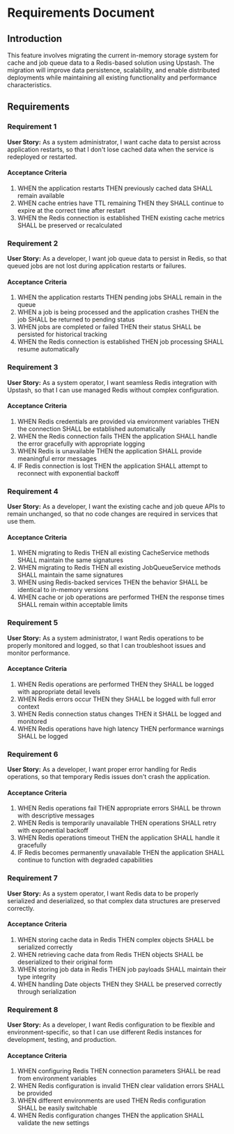# Requirements Document

## Introduction

This feature involves migrating the current in-memory storage system for cache and job queue data to a Redis-based solution using Upstash. The migration will improve data persistence, scalability, and enable distributed deployments while maintaining all existing functionality and performance characteristics.

## Requirements

### Requirement 1

**User Story:** As a system administrator, I want cache data to persist across application restarts, so that I don't lose cached data when the service is redeployed or restarted.

#### Acceptance Criteria

1. WHEN the application restarts THEN previously cached data SHALL remain available
2. WHEN cache entries have TTL remaining THEN they SHALL continue to expire at the correct time after restart
3. WHEN the Redis connection is established THEN existing cache metrics SHALL be preserved or recalculated

### Requirement 2

**User Story:** As a developer, I want job queue data to persist in Redis, so that queued jobs are not lost during application restarts or failures.

#### Acceptance Criteria

1. WHEN the application restarts THEN pending jobs SHALL remain in the queue
2. WHEN a job is being processed and the application crashes THEN the job SHALL be returned to pending status
3. WHEN jobs are completed or failed THEN their status SHALL be persisted for historical tracking
4. WHEN the Redis connection is established THEN job processing SHALL resume automatically

### Requirement 3

**User Story:** As a system operator, I want seamless Redis integration with Upstash, so that I can use managed Redis without complex configuration.

#### Acceptance Criteria

1. WHEN Redis credentials are provided via environment variables THEN the connection SHALL be established automatically
2. WHEN the Redis connection fails THEN the application SHALL handle the error gracefully with appropriate logging
3. WHEN Redis is unavailable THEN the application SHALL provide meaningful error messages
4. IF Redis connection is lost THEN the application SHALL attempt to reconnect with exponential backoff

### Requirement 4

**User Story:** As a developer, I want the existing cache and job queue APIs to remain unchanged, so that no code changes are required in services that use them.

#### Acceptance Criteria

1. WHEN migrating to Redis THEN all existing CacheService methods SHALL maintain the same signatures
2. WHEN migrating to Redis THEN all existing JobQueueService methods SHALL maintain the same signatures
3. WHEN using Redis-backed services THEN the behavior SHALL be identical to in-memory versions
4. WHEN cache or job operations are performed THEN the response times SHALL remain within acceptable limits

### Requirement 5

**User Story:** As a system administrator, I want Redis operations to be properly monitored and logged, so that I can troubleshoot issues and monitor performance.

#### Acceptance Criteria

1. WHEN Redis operations are performed THEN they SHALL be logged with appropriate detail levels
2. WHEN Redis errors occur THEN they SHALL be logged with full error context
3. WHEN Redis connection status changes THEN it SHALL be logged and monitored
4. WHEN Redis operations have high latency THEN performance warnings SHALL be logged

### Requirement 6

**User Story:** As a developer, I want proper error handling for Redis operations, so that temporary Redis issues don't crash the application.

#### Acceptance Criteria

1. WHEN Redis operations fail THEN appropriate errors SHALL be thrown with descriptive messages
2. WHEN Redis is temporarily unavailable THEN operations SHALL retry with exponential backoff
3. WHEN Redis operations timeout THEN the application SHALL handle it gracefully
4. IF Redis becomes permanently unavailable THEN the application SHALL continue to function with degraded capabilities

### Requirement 7

**User Story:** As a system operator, I want Redis data to be properly serialized and deserialized, so that complex data structures are preserved correctly.

#### Acceptance Criteria

1. WHEN storing cache data in Redis THEN complex objects SHALL be serialized correctly
2. WHEN retrieving cache data from Redis THEN objects SHALL be deserialized to their original form
3. WHEN storing job data in Redis THEN job payloads SHALL maintain their type integrity
4. WHEN handling Date objects THEN they SHALL be preserved correctly through serialization

### Requirement 8

**User Story:** As a developer, I want Redis configuration to be flexible and environment-specific, so that I can use different Redis instances for development, testing, and production.

#### Acceptance Criteria

1. WHEN configuring Redis THEN connection parameters SHALL be read from environment variables
2. WHEN Redis configuration is invalid THEN clear validation errors SHALL be provided
3. WHEN different environments are used THEN Redis configuration SHALL be easily switchable
4. WHEN Redis configuration changes THEN the application SHALL validate the new settings